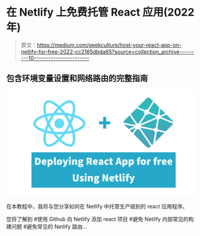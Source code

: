 # 在 Netlify 上免费托管 React 应用(2022 年)

> 原文：<https://medium.com/geekculture/host-your-react-app-on-netlify-for-free-2022-cc2165dbda65?source=collection_archive---------10----------------------->

## 包含环境变量设置和网络路由的完整指南

![](img/e1f7f2f388cc09a07e5149669ba94a7f.png)

在本教程中，我将与您分享如何在 Netlify 中托管生产级别的 react 应用程序。

您将了解到
#使用 Github 向 Netlify 添加 react 项目
#避免 Netlify 内部常见的构建问题
#避免常见的 Netlify 路由…
